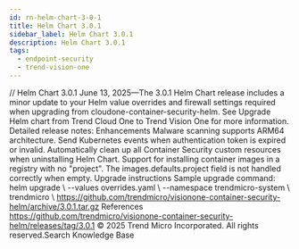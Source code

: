 ```yaml
---
id: rn-helm-chart-3-0-1
title: Helm Chart 3.0.1
sidebar_label: Helm Chart 3.0.1
description: Helm Chart 3.0.1
tags:
  - endpoint-security
  - trend-vision-one
---
```


/*<![CDATA[*/ $('#title').html($('meta[name=map-description]').attr('content')); /*]]>*/ Helm Chart 3.0.1 June 13, 2025—The 3.0.1 Helm Chart release includes a minor update to your Helm value overrides and firewall settings required when upgrading from cloudone-container-security-helm. See Upgrade Helm chart from Trend Cloud One to Trend Vision One for more information. Detailed release notes: Enhancements Malware scanning supports ARM64 architecture. Send Kubernetes events when authentication token is expired or invalid. Automatically clean up all Container Security custom resources when uninstalling Helm Chart. Support for installing container images in a registry with no "project". The images.defaults.project field is not handled correctly when empty. Upgrade instructions Sample upgrade command: helm upgrade \ --values overrides.yaml \ --namespace trendmicro-system \ trendmicro \ https://github.com/trendmicro/visionone-container-security-helm/archive/3.0.1.tar.gz References https://github.com/trendmicro/visionone-container-security-helm/releases/tag/3.0.1 © 2025 Trend Micro Incorporated. All rights reserved.Search Knowledge Base